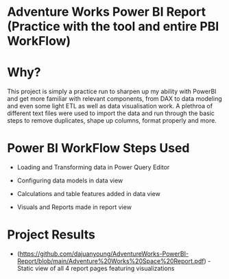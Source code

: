 # Adventure Works Power BI Report (Practice with the tool and entire PBI WorkFlow)

# Why?

This project is simply a practice run to sharpen up my ability with PowerBI and get more familiar with relevant components, from DAX to data modeling and even some light ETL as well as data visualisation work. A plethroa of different text files were used to import the data and run through the basic steps to remove duplicates, shape up columns, format properly and more.

# Power BI WorkFlow Steps Used

* Loading and Transforming data in Power Query Editor

* Configuring data models in data view

* Calculations and table features added in data view

* Visuals and Reports made in report view

# Project Results
 * (https://github.com/dajuanyoung/AdventureWorks-PowerBI-Report/blob/main/Adventure%20Works%20Space%20Report.pdf) - Static view of all 4 report pages featuring visualizations

